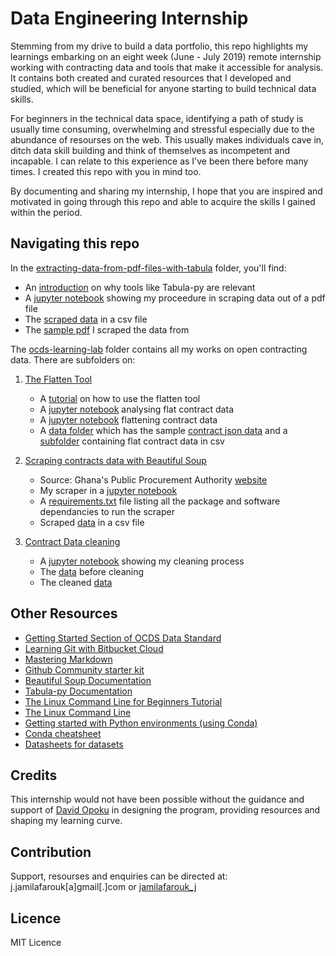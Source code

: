 # Data Engineering Internship

Stemming from my drive to build a data portfolio, this repo highlights my learnings embarking on an eight week (June - July 2019) remote internship working with contracting data and tools that make it accessible for analysis. It contains both created and curated resources that I developed and studied, which will be beneficial for anyone starting to build technical data skills. 

For beginners in the technical data space, identifying a path of study is usually time consuming, overwhelming and stressful especially due to the abundance of resourses on the web. This usually makes individuals cave in, ditch data skill building and think of themselves as incompetent and incapable. I can relate to this experience as I've been there before many times. I created this repo with you in mind too. 

By documenting and sharing my internship, I hope that you are inspired and motivated in going through this repo and able to acquire the skills I gained within the period.

## Navigating this repo

In the [extracting-data-from-pdf-files-with-tabula](https://github.com/jfarouk/Data-Engineering-Internship/tree/master/extracting-data-from-pdf-files-with-tabula) folder, you'll find:
- An [introduction](https://github.com/jfarouk/Data-Engineering-Internship/blob/master/extracting-data-from-pdf-files-with-tabula/introduction.md) on why tools like Tabula-py are relevant
- A [jupyter notebook](https://github.com/jfarouk/Data-Engineering-Internship/blob/master/extracting-data-from-pdf-files-with-tabula/extracting_data%20_from%20_pdf%20_files_01.ipynb) showing my proceedure in scraping data out of a pdf file
- The [scraped data](https://github.com/jfarouk/Data-Engineering-Internship/blob/master/extracting-data-from-pdf-files-with-tabula/popn_dist_district_brong_ahafo.csv) in a csv file
- The [sample pdf](https://github.com/jfarouk/Data-Engineering-Internship/blob/master/extracting-data-from-pdf-files-with-tabula/Ghana_Health_Sector_2017.pdf) I scraped the data from  

The [ocds-learning-lab](https://github.com/jfarouk/Data-Engineering-Internship/tree/master/ocds-learning-lab) folder contains all my works on open contracting data. There are subfolders on:

1. [The Flatten Tool](https://github.com/jfarouk/Data-Engineering-Internship/tree/master/ocds-learning-lab/flatten-tool-tutorial)
    - A [tutorial](https://github.com/jfarouk/Data-Engineering-Internship/blob/master/ocds-learning-lab/flatten-tool-tutorial/Introduction%20to%20The%20Flatten%20Tool%20For%20OCDS.md) on how to use the flatten tool
    - A [jupyter notebook](https://github.com/jfarouk/Data-Engineering-Internship/blob/master/ocds-learning-lab/flatten-tool-tutorial/analysing-flat-sample-ocds-award-data.ipynb) analysing flat contract data
    - A [jupyter notebook](https://github.com/jfarouk/Data-Engineering-Internship/blob/master/ocds-learning-lab/flatten-tool-tutorial/flattening-sample-json-ocds-award-data.ipynb) flattening contract data
    - A [data folder](https://github.com/jfarouk/Data-Engineering-Internship/tree/master/ocds-learning-lab/flatten-tool-tutorial/data) which has the sample [contract json data](https://github.com/jfarouk/Data-Engineering-Internship/blob/master/ocds-learning-lab/flatten-tool-tutorial/data/sample-ocds-award-data.json) and a [subfolder](https://github.com/jfarouk/Data-Engineering-Internship/tree/master/ocds-learning-lab/flatten-tool-tutorial/data/flattened_json(csv)) containing flat contract data in csv
    
2. [Scraping contracts data with Beautiful Soup](https://github.com/jfarouk/Data-Engineering-Internship/tree/master/ocds-learning-lab/scraping-gh-contract-data-with-beautiful-soup)
    - Source: Ghana's Public Procurement Authority [website](http://tenders.ppa.gov.gh/contracts)
    - My scraper in a [jupyter notebook](https://github.com/jfarouk/Data-Engineering-Internship/blob/master/ocds-learning-lab/scraping-gh-contract-data-with-beautiful-soup/scraping_gh_contracts_data.ipynb)
    - A [requirements.txt](https://github.com/jfarouk/Data-Engineering-Internship/blob/master/ocds-learning-lab/scraping-gh-contract-data-with-beautiful-soup/requirements.txt) file listing all the package and software dependancies to run the scraper
    - Scraped [data](https://github.com/jfarouk/Data-Engineering-Internship/blob/master/ocds-learning-lab/scraping-gh-contract-data-with-beautiful-soup/contract_data_ppa_gh.csv) in a csv file

3. [Contract Data cleaning](https://github.com/jfarouk/Data-Engineering-Internship/tree/master/ocds-learning-lab/cleaning-gh-contract-data)
    - A [jupyter notebook](https://github.com/jfarouk/Data-Engineering-Internship/blob/master/ocds-learning-lab/cleaning-gh-contract-data/cleaning_gh_contract_data.ipynb) showing my cleaning process
    - The [data](https://github.com/jfarouk/Data-Engineering-Internship/blob/master/ocds-learning-lab/cleaning-gh-contract-data/contract_data_ppa_gh.csv) before cleaning
    - The cleaned [data](https://github.com/jfarouk/Data-Engineering-Internship/blob/master/ocds-learning-lab/cleaning-gh-contract-data/cleaned_gh_contract_data.csv)  

## Other Resources
- [Getting Started Section of OCDS Data Standard](http://standard.open-contracting.org/latest/en/getting_started/)
- [Learning Git with Bitbucket Cloud](https://www.atlassian.com/it/git/tutorials/learn-git-with-bitbucket-cloud)
- [Mastering Markdown](https://guides.github.com/features/mastering-markdown/)
- [Github Community starter kit](https://lab.github.com/githubtraining/community-starter-kit)
- [Beautiful Soup Documentation](https://www.crummy.com/software/BeautifulSoup/bs4/doc/)
- [Tabula-py Documentation](https://pypi.org/project/tabula-py/)
- [The Linux Command Line for Beginners Tutorial](https://tutorials.ubuntu.com/tutorial/command-line-for-beginners#0)
- [The Linux Command Line](https://drive.google.com/file/d/1tsQ2Uj1X2B8RBL7YI5FsR2hWKjKvj055/view)
- [Getting started with Python environments (using Conda)](https://towardsdatascience.com/getting-started-with-python-environments-using-conda-32e9f2779307)
- [Conda cheatsheet](https://docs.conda.io/projects/conda/en/4.6.0/_downloads/52a95608c49671267e40c689e0bc00ca/conda-cheatsheet.pdf)
- [Datasheets for datasets](https://arxiv.org/pdf/1803.09010.pdf)



## Credits
This internship would not have been possible without the guidance and support of [David Opoku](https://twitter.com/sdopoku) in designing the program, providing resources and shaping my learning curve.


## Contribution
Support, resourses and enquiries can be directed at: j.jamilafarouk[a]gmail[.]com or [jamilafarouk_j](https://twitter.com/jamilafarouk_j) 

## Licence
MIT Licence
